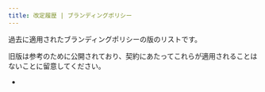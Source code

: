```yaml
---
title: 改定履歴 | ブランディングポリシー
---
```

過去に適用されたブランディングポリシーの版のリストです。

旧版は参考のために公開されており、契約にあたってこれらが適用されることはないことに留意してください。

- [<dateTip :date="1759244400000" fuzzyness="minute" />](./1759244400)
